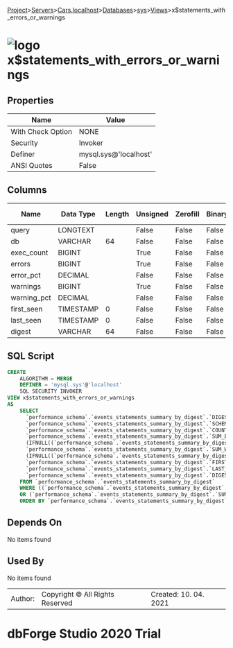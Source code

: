 [Project](../../../../../startpage.md)>[Servers](../../../../Servers.md)>[Cars.localhost](../../../Cars.localhost.md)>[Databases](../../Databases.md)>[sys](../sys.md)>[Views](Views.md)>x$statements_with_errors_or_warnings


# ![logo](../../../../../Images/view64.svg) x$statements_with_errors_or_warnings


## <a name="#Properties"></a>Properties
|Name|Value|
|---|---|
|With Check Option|NONE|
|Security|Invoker|
|Definer|mysql.sys@'localhost'|
|ANSI Quotes|False|


## <a name="#Columns"></a>Columns
|Name|Data Type|Length|Unsigned|Zerofill|Binary|Not Null|
|---|---|---|---|---|---|---|
|query|LONGTEXT||False|False|False|False|
|db|VARCHAR|64|False|False|False|False|
|exec_count|BIGINT||True|False|False|True|
|errors|BIGINT||True|False|False|True|
|error_pct|DECIMAL||False|False|False|True|
|warnings|BIGINT||True|False|False|True|
|warning_pct|DECIMAL||False|False|False|True|
|first_seen|TIMESTAMP|0|False|False|False|True|
|last_seen|TIMESTAMP|0|False|False|False|True|
|digest|VARCHAR|64|False|False|False|False|

## <a name="#SqlScript"></a>SQL Script
```SQL
CREATE 
	ALGORITHM = MERGE
	DEFINER = 'mysql.sys'@'localhost'
	SQL SECURITY INVOKER
VIEW x$statements_with_errors_or_warnings
AS
	SELECT
	  `performance_schema`.`events_statements_summary_by_digest`.`DIGEST_TEXT` AS `query`,
	  `performance_schema`.`events_statements_summary_by_digest`.`SCHEMA_NAME` AS `db`,
	  `performance_schema`.`events_statements_summary_by_digest`.`COUNT_STAR` AS `exec_count`,
	  `performance_schema`.`events_statements_summary_by_digest`.`SUM_ERRORS` AS `errors`,
	  (IFNULL((`performance_schema`.`events_statements_summary_by_digest`.`SUM_ERRORS` / NULLIF(`performance_schema`.`events_statements_summary_by_digest`.`COUNT_STAR`, 0)), 0) * 100) AS `error_pct`,
	  `performance_schema`.`events_statements_summary_by_digest`.`SUM_WARNINGS` AS `warnings`,
	  (IFNULL((`performance_schema`.`events_statements_summary_by_digest`.`SUM_WARNINGS` / NULLIF(`performance_schema`.`events_statements_summary_by_digest`.`COUNT_STAR`, 0)), 0) * 100) AS `warning_pct`,
	  `performance_schema`.`events_statements_summary_by_digest`.`FIRST_SEEN` AS `first_seen`,
	  `performance_schema`.`events_statements_summary_by_digest`.`LAST_SEEN` AS `last_seen`,
	  `performance_schema`.`events_statements_summary_by_digest`.`DIGEST` AS `digest`
	FROM `performance_schema`.`events_statements_summary_by_digest`
	WHERE ((`performance_schema`.`events_statements_summary_by_digest`.`SUM_ERRORS` > 0)
	OR (`performance_schema`.`events_statements_summary_by_digest`.`SUM_WARNINGS` > 0))
	ORDER BY `performance_schema`.`events_statements_summary_by_digest`.`SUM_ERRORS` DESC, `performance_schema`.`events_statements_summary_by_digest`.`SUM_WARNINGS` DESC;
```

## <a name="#DependsOn"></a>Depends On
No items found

## <a name="#UsedBy"></a>Used By
No items found

||||
|---|---|---|
|Author: |Copyright © All Rights Reserved|Created: 10. 04. 2021|
# dbForge Studio 2020 Trial